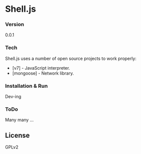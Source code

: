# Shell.js

### Version
0.0.1

### Tech
Shell.js uses a number of open source projects to work properly:

* [v7] - JavaScript interpreter.
* [mongoose] - Network library.


### Installation & Run

Dev-ing


### ToDo

Many many ...


License
---
GPLv2
